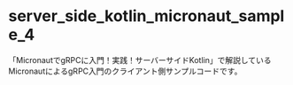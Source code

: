 # server_side_kotlin_micronaut_sample_4
「MicronautでgRPCに入門！実践！サーバーサイドKotlin」で解説しているMicronautによるgRPC入門のクライアント側サンプルコードです。
